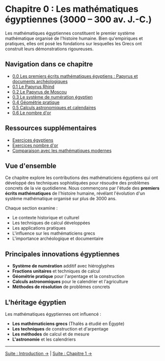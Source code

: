 # Chapitre 0 : Les mathématiques égyptiennes (3000 – 300 av. J.-C.)

Les mathématiques égyptiennes constituent le premier système mathématique organisé de l'histoire humaine. Bien qu'empiriques et pratiques, elles ont posé les fondations sur lesquelles les Grecs ont construit leurs démonstrations rigoureuses.

## Navigation dans ce chapitre

- [0.0 Les premiers écrits mathématiques égyptiens : Papyrus et documents archéologiques](0.0_Premiers_Ecrits_Papyrus.md)
- [0.1 Le Papyrus Rhind](0.1_Papyrus_Rhind.md)
- [0.2 Le Papyrus de Moscou](0.2_Papyrus_Moscou.md)
- [0.3 Le système de numération égyptien](0.3_Systeme_Numerique.md)
- [0.4 Géométrie pratique](0.4_Geometrie_Pratique.md)
- [0.5 Calculs astronomiques et calendaires](0.5_Astronomie_Calendaires.md)
- [0.6 Le nombre d'or](0.6_Nombre_d_Or.md)

## Ressources supplémentaires

- [Exercices égyptiens](Exercices_Egyptiens.md)
- [Exercices nombre d'or](Exercices_Nombre_d_Or.md)
- [Comparaison avec les mathématiques modernes](Comparaison_Moderne.md)

## Vue d'ensemble

Ce chapitre explore les contributions des mathématiciens égyptiens qui ont développé des techniques sophistiquées pour résoudre des problèmes concrets de la vie quotidienne. Nous commençons par l'étude des **premiers écrits mathématiques** de l'histoire humaine, révélant l'évolution d'un système mathématique organisé sur plus de 3000 ans.

Chaque section examine :

- Le contexte historique et culturel
- Les techniques de calcul développées
- Les applications pratiques
- L'influence sur les mathématiciens grecs
- L'importance archéologique et documentaire

## Principales innovations égyptiennes

- **Système de numération** additif avec hiéroglyphes
- **Fractions unitaires** et techniques de calcul
- **Géométrie pratique** pour l'arpentage et la construction
- **Calculs astronomiques** pour le calendrier et l'agriculture
- **Méthodes de résolution** de problèmes concrets

## L'héritage égyptien

Les mathématiques égyptiennes ont influencé :
- **Les mathématiciens grecs** (Thalès a étudié en Égypte)
- **Les techniques** de construction et d'arpentage
- **Les méthodes** de calcul et de mesure
- **L'astronomie** et les calendriers

---

[Suite : Introduction →](../00_Introduction.md) | [Suite : Chapitre 1 →](../01_Grecs_antiques/README.md)

